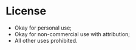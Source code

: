 # License
- Okay for personal use;
- Okay for non-commercial use with attribution;
- All other uses prohibited.
